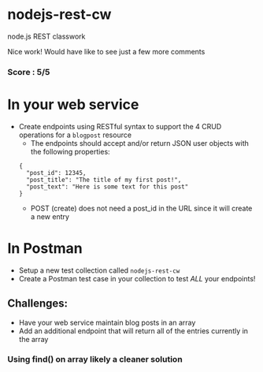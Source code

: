 # nodejs-rest-cw
node.js REST classwork

Nice work! Would have like to see just a few more comments
### Score : 5/5

# In your web service
- Create endpoints using RESTful syntax to support the 4 CRUD operations for a `blogpost` resource
  - The endpoints should accept and/or return JSON user objects with the following properties:
  ```
  {
    "post_id": 12345,
    "post_title": "The title of my first post!",
    "post_text": "Here is some text for this post"
  }
  ```
  - POST (create) does not need a post_id in the URL since it will create a new entry
  
# In Postman
- Setup a new test collection called `nodejs-rest-cw`
- Create a Postman test case in your collection to test *ALL* your endpoints!

## Challenges:
- Have your web service maintain blog posts in an array
- Add an additional endpoint that will return all of the entries currently in the array

### Using find() on array likely a cleaner solution
